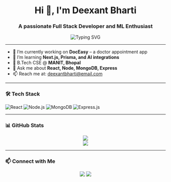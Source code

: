 <h1 align="center">Hi 👋, I'm Deexant Bharti</h1>
<h3 align="center">A passionate Full Stack Developer and ML Enthusiast</h3>

<p align="center">
  <img src="https://readme-typing-svg.herokuapp.com?font=Fira+Code&pause=1000&color=36BCF7&center=true&width=435&lines=Welcome+to+my+GitHub+profile!;I'm+a+MERN+Stack+developer;Lover+of+clean+UI+%2B+AI" alt="Typing SVG" />
</p>

---

- 🔭 I’m currently working on **DocEasy** – a doctor appointment app  
- 🌱 I’m learning **Next.js, Prisma, and AI integrations**  
- 🏫 B.Tech CSE @ **MANIT, Bhopal**  
- 💬 Ask me about **React, Node, MongoDB, Express**  
- 📫 Reach me at: [deexantbharti@email.com](mailto:deexantbharti@email.com)

---

### 🛠️ Tech Stack

![React](https://img.shields.io/badge/-React-61DAFB?style=for-the-badge&logo=react)
![Node.js](https://img.shields.io/badge/-Node.js-339933?style=for-the-badge&logo=node.js)
![MongoDB](https://img.shields.io/badge/-MongoDB-47A248?style=for-the-badge&logo=mongodb)
![Express.js](https://img.shields.io/badge/-Express.js-000000?style=for-the-badge&logo=express)

---

### 📊 GitHub Stats

<p align="center">
  <img src="https://github-readme-stats.vercel.app/api?username=DeexantBharti&show_icons=true&theme=radical" />
  <br />
  <img src="https://github-readme-streak-stats.herokuapp.com?user=DeexantBharti&theme=radical&date_format=M%20j%5B%2C%20Y%5D" />
</p>

---

### 📫 Connect with Me

<p align="center">
  <a href="https://linkedin.com/in/deexantbharti"><img src="https://img.shields.io/badge/-LinkedIn-blue?style=for-the-badge&logo=linkedin"/></a>
  <a href="https://github.com/DeexantBharti"><img src="https://img.shields.io/badge/-GitHub-black?style=for-the-badge&logo=github"/></a>
</p>
